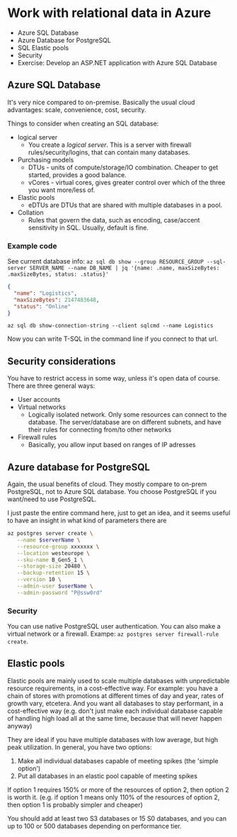 # Work with relational data in Azure

- Azure SQL Database
- Azure Database for PostgreSQL
- SQL Elastic pools
- Security
- Exercise: Develop an ASP.NET application with Azure SQL Database

## Azure SQL Database

It's very nice compared to on-premise. Basically the usual cloud advantages: scale, convenience, cost, security.

Things to consider when creating an SQL database:

- logical server
  - You create a *logical server*. This is a server with firewall rules/security/logins, that can contain many databases.
- Purchasing models
  - DTUs - units of compute/storage/IO combination. Cheaper to get started, provides a good balance.
  - vCores - virtual cores, gives greater control over which of the three you want more/less of.
- Elastic pools
  - eDTUs are DTUs that are shared with multiple databases in a pool.
- Collation
  - Rules that govern the data, such as encoding, case/accent sensitivity in SQL. Usually, default is fine.

### Example code

See current database info: `az sql db show --group RESOURCE_GROUP --sql-server SERVER_NAME --name DB_NAME | jq '{name: .name, maxSizeBytes: .maxSizeBytes, status: .status}'`

```json
{
  "name": "Logistics",
  "maxSizeBytes": 2147483648,
  "status": "Online"
}
```

`az sql db show-connection-string --client sqlcmd --name Logistics`

Now you can write T-SQL in the command line if you connect to that url.

## Security considerations

You have to restrict access in some way, unless it's open data of course. There are three general ways:

- User accounts
- Virtual networks
  - Logically isolated network. Only some resources can connect to the database. The server/database are on different subnets, and have their rules for connecting from/to other networks
- Firewall rules
  - Basically, you allow input based on ranges of IP adresses

## Azure database for PostgreSQL

Again, the usual benefits of cloud. They mostly compare to on-prem PostgreSQL, not to Azure SQL database. You choose PostgreSQL if you want/need to use PostgreSQL.

I just paste the entire command here, just to get an idea, and it seems useful to have an insight in what kind of parameters there are

```bash
az postgres server create \
   --name $serverName \
   --resource-group xxxxxxx \
   --location westeurope \
   --sku-name B_Gen5_1 \
   --storage-size 20480 \
   --backup-retention 15 \
   --version 10 \
   --admin-user $userName \
   --admin-password "P@ssw0rd"
```

### Security

You can use native PostgreSQL user authentication. You can also make a virtual network or a firewall. Exampe: `az postgres server firewall-rule create`.

## Elastic pools

Elastic pools are mainly used to scale multiple databases with unpredictable resource requirements, in a cost-effective way. For example: you have a chain of stores with promotions at different times of day and year, rates of growth vary, etcetera. And you want all databases to stay performant, in a cost-effective way (e.g. don't just make each individual database capable of handling high load all at the same time, because that will never happen anyway)

They are ideal if you have multiple databases with low average, but high peak utilization. In general, you have two options:

1. Make all individual databases capable of meeting spikes (the 'simple option')
2. Put all databases in an elastic pool capable of meeting spikes

If option 1 requires 150% or more of the resources of option 2, then option 2 is worth it. (e.g. if option 1 means only 110% of the resources of option 2, then option 1 is probably simpler and cheaper)

You should add at least two S3 databases or 15 S0 databases, and you can up to 100 or 500 databases depending on performance tier.
